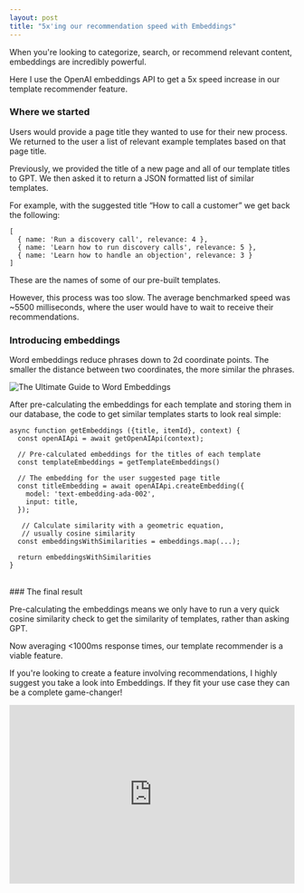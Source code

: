 ```yaml
---
layout: post
title: "5x'ing our recommendation speed with Embeddings"
---
```


When you're looking to categorize, search, or recommend relevant content, embeddings are incredibly powerful.

Here I use the OpenAI embeddings API to get a 5x speed increase in our template recommender feature.

### Where we started

Users would provide a page title they wanted to use for their new process. We returned to the user a list of relevant example templates based on that page title. 

Previously, we provided the title of a new page and all of our template titles to GPT.  We then asked it to return a JSON formatted list of similar templates.

For example, with the suggested title  “How to call a customer” we get back the following:

```
[
  { name: 'Run a discovery call', relevance: 4 },
  { name: 'Learn how to run discovery calls', relevance: 5 },
  { name: 'Learn how to handle an objection', relevance: 3 }
]
```

These are the names of some of our pre-built templates.

However, this process was too slow.  The average benchmarked speed was ~5500 milliseconds, where the user would have to wait to receive their recommendations.

### Introducing embeddings

Word embeddings reduce phrases down to 2d coordinate points. The smaller the distance between two coordinates, the more similar the phrases.

![The Ultimate Guide to Word Embeddings](https://i0.wp.com/neptune.ai/wp-content/uploads/2022/10/Word-embeddings-model.png?ssl=1)

After pre-calculating the embeddings for each template and storing them in our database, the code to get similar templates starts to look real simple:

```
async function getEmbeddings ({title, itemId}, context) {
  const openAIApi = await getOpenAIApi(context);

  // Pre-calculated embeddings for the titles of each template
  const templateEmbeddings = getTemplateEmbeddings()

  // The embedding for the user suggested page title
  const titleEmbedding = await openAIApi.createEmbedding({
    model: 'text-embedding-ada-002',
    input: title,
  });

   // Calculate similarity with a geometric equation,
   // usually cosine similarity
  const embeddingsWithSimilarities = embeddings.map(...);

  return embeddingsWithSimilarities
}
```
<br>
### The final result

Pre-calculating the embeddings means we only have to run a very quick cosine similarity check to get the similarity of templates, rather than asking GPT. 

Now averaging <1000ms response times, our template recommender is a viable feature.

If you're looking to create a feature involving recommendations, I highly suggest you take a look into Embeddings. If they fit your use case they can be a complete game-changer!

<div style="position: relative; padding-bottom: 62.7177700348432%; height: 0;"><iframe src="https://www.loom.com/embed/f5958b73b8e04bddaffe6d1326e86979?sid=b7cd4c0e-1b9b-419a-944e-056167b90e63" frameborder="0" webkitallowfullscreen mozallowfullscreen allowfullscreen style="position: absolute; top: 0; left: 0; width: 100%; height: 100%;"></iframe></div>
